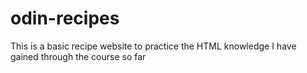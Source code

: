 # odin-recipes

This is a basic recipe website to practice the HTML knowledge I have gained through the course so far